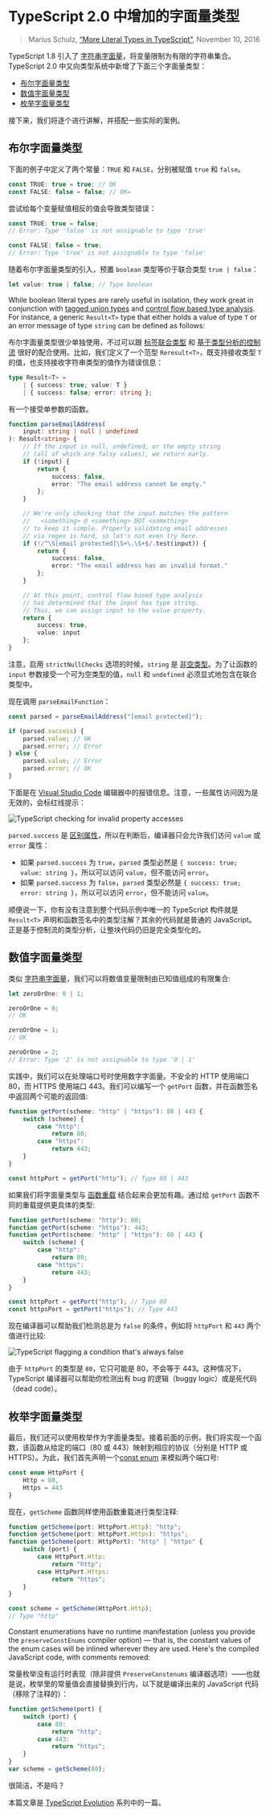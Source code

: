 TypeScript 2.0 中增加的字面量类型
================================

> Marius Schulz, [“More Literal Types in TypeScript”](https://mariusschulz.com/blog/more-literal-types-in-typescript), November 10, 2016

TypeScript 1.8 引入了 [字符串字面量](https://mariusschulz.com/blog/string-literal-types-in-typescript)，将变量限制为有限的字符串集合。TypeScript 2.0 中又向类型系统中新增了下面三个字面量类型：

*   [布尔字面量类型](#boolean-literal-types)
*   [数值字面量类型](#numeric-literal-types)
*   [枚举字面量类型](#enum-literal-types)

接下来，我们将逐个进行讲解，并搭配一些实际的案例。

布尔字面量类型
------------------------------------------------

下面的例子中定义了两个常量：`TRUE` 和 `FALSE`，分别被赋值 `true` 和 `false`。

```ts
const TRUE: true = true; // OK
const FALSE: false = false; // OK=
```

尝试给每个变量赋值相反的值会导致类型错误：

```ts
const TRUE: true = false;
// Error: Type 'false' is not assignable to type 'true'

const FALSE: false = true;
// Error: Type 'true' is not assignable to type 'false'
```

随着布尔字面量类型的引入，预置 `boolean` 类型等价于联合类型 `true | false`：

```ts
let value: true | false; // Type boolean
```

While boolean literal types are rarely useful in isolation, they work great in conjunction with [tagged union types](/blog/tagged-union-types-in-typescript) and [control flow based type analysis](/blog/control-flow-based-type-analysis-in-typescript). For instance, a generic `Result<T>` type that either holds a value of type `T` or an error message of type `string` can be defined as follows:

布尔字面量类型很少单独使用，不过可以跟 [标签联合类型](./tagged-union-types-in-typescript.md) 和 [基于类型分析的控制流](./control-flow-based-type-analysis-in-typescript.md) 很好的配合使用。比如，我们定义了一个范型 `Reresult<T>`，既支持接收类型 `T` 的值，也支持接收字符串类型的值作为错误信息：

```ts
type Result<T> =
    | { success: true; value: T }
    | { success: false; error: string };
```

有一个接受单参数的函数。

```ts
function parseEmailAddress(
    input: string | null | undefined
): Result<string> {
    // If the input is null, undefined, or the empty string
    // (all of which are falsy values), we return early.
    if (!input) {
        return {
            success: false,
            error: "The email address cannot be empty."
        };
    }

    // We're only checking that the input matches the pattern
    //   <something> @ <something> DOT <something>
    // to keep it simple. Properly validating email addresses
    // via regex is hard, so let's not even try here.
    if (!/^\S[email protected]\S+\.\S+$/.test(input)) {
        return {
            success: false,
            error: "The email address has an invalid format."
        };
    }

    // At this point, control flow based type analysis
    // has determined that the input has type string.
    // Thus, we can assign input to the value property.
    return {
        success: true,
        value: input
    };
}
```

注意，启用 `strictNullChecks` 选项的时候，`string` 是 [非空类型](./non-nullable-types-in-typescript.md)。为了让函数的 `input` 参数接受一个可为空类型的值，`null` 和 `undefined` 必须显式地包含在联合类型中。

现在调用 `parseEmailFunction`：

```ts
const parsed = parseEmailAddress("[email protected]");

if (parsed.success) {
    parsed.value; // OK
    parsed.error; // Error
} else {
    parsed.value; // Error
    parsed.error; // OK
}
```

下面是在 [Visual Studio Code](https://code.visualstudio.com/) 编辑器中的报错信息。注意，一些属性访问因为是无效的，会标红线提示：

![TypeScript checking for invalid property accesses](https://mariusschulz.com/images/content/typescript_boolean_literal_discriminant_property-2x.p4d5gfznrb.imm.png)

`parsed.success` 是 [区别属性](./tagged-union-types-in-typescript.md)，所以在判断后，编译器只会允许我们访问 `value` 或 `error` 属性：

* 如果 `parsed.success` 为 `true`，`parsed` 类型必然是 `{ success: true; value: string }`，所以可以访问 `value`，但不能访问 `error`。
* 如果 `parsed.success` 为 `false`，`parsed` 类型必然是 `{ success: true; error: string }`，所以可以访问 `error`，但不能访问 `value`。

顺便说一下，你有没有注意到整个代码示例中唯一的 TypeScript 构件就是 `Result<T>` 声明和函数签名中的类型注解？其余的代码就是普通的 JavaScript。正是基于控制流的类型分析，让整块代码仍旧是完全类型化的。

数值字面量类型
------------------------------------------------

类似 [字符串字面量](./string-literal-types-in-typescript.md)，我们可以将数值变量限制由已知值组成的有限集合:

```ts
let zeroOrOne: 0 | 1;

zeroOrOne = 0;
// OK

zeroOrOne = 1;
// OK

zeroOrOne = 2;
// Error: Type '2' is not assignable to type '0 | 1'
```

实践中，我们可以在处理端口号时使用数字字面量。不安全的 HTTP 使用端口 80，而 HTTPS 使用端口 443。我们可以编写一个 `getPort` 函数，并在函数签名中返回两个可能的返回值:

```ts
function getPort(scheme: "http" | "https"): 80 | 443 {
    switch (scheme) {
        case "http":
            return 80;
        case "https":
            return 443;
    }
}

const httpPort = getPort("http"); // Type 80 | 443
```

如果我们将字面量类型与 [函数重载](https://mariusschulz.com/blog/function-overloads-in-typescript) 结合起来会更加有趣。通过给 `getPort` 函数不同的重载提供更具体的类型:

```ts
function getPort(scheme: "http"): 80;
function getPort(scheme: "https"): 443;
function getPort(scheme: "http" | "https"): 80 | 443 {
    switch (scheme) {
        case "http":
            return 80;
        case "https":
            return 443;
    }
}

const httpPort = getPort("http"); // Type 80
const httpsPort = getPort("https"); // Type 443
```

现在编译器可以帮助我们检测总是为 `false` 的条件，例如将 `httpPort` 和 `443` 两个值进行比较:

![TypeScript flagging a condition that's always false](https://mariusschulz.com/images/content/typescript_control_flow_contradiction-2x.kpi7hrylto.imm.png)

由于 `httpPort` 的类型是 `80`，它只可能是 80，不会等于 443。这种情况下，TypeScript 编译器可以帮助你检测出有 bug 的逻辑（buggy logic）或是死代码（dead code）。

枚举字面量类型
------------------------------------------

最后，我们还可以使用枚举作为字面量类型。接着前面的示例，我们将实现一个函数，该函数从给定的端口（80 或 443）映射到相应的协议（分别是 HTTP 或 HTTPS）。为此，我们首先声明一个[const enum](https://www.typescriptlang.org/docs/handbook/enums.html) 来模拟两个端口号:

```ts
const enum HttpPort {
    Http = 80,
    Https = 443
}
```

现在，`getScheme` 函数同样使用函数重载进行类型注释:

```ts
function getScheme(port: HttpPort.Http): "http";
function getScheme(port: HttpPort.Https): "https";
function getScheme(port: HttpPort): "http" | "https" {
    switch (port) {
        case HttpPort.Http:
            return "http";
        case HttpPort.Https:
            return "https";
    }
}

const scheme = getScheme(HttpPort.Http);
// Type "http"
```

Constant enumerations have no runtime manifestation (unless you provide the `preserveConstEnums` compiler option) — that is, the constant values of the enum cases will be inlined wherever they are used. Here's the compiled JavaScript code, with comments removed:

常量枚举没有运行时表现（除非提供 `PreserveConstenums` 编译器选项）——也就是说，枚举里的常量值会直接替换到行内，以下就是编译出来的 JavaScript 代码（移除了注释的）：

```ts
function getScheme(port) {
    switch (port) {
        case 80:
            return "http";
        case 443:
            return "https";
    }
}
var scheme = getScheme(80);
```

很简洁，不是吗？

本篇文章是 [TypeScript Evolution](https://mariusschulz.com/blog/series/typescript-evolution) 系列中的一篇。
